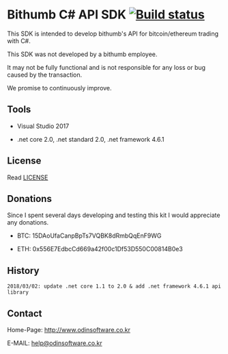 # Bithumb C# API SDK [![Build status](https://ci.appveyor.com/api/projects/status/dnp9i3t6sexv9tpa?svg=true)](https://ci.appveyor.com/project/lisa3907/bithumb-csharp)

This SDK is intended to develop bithumb's API for bitcoin/ethereum trading with C#.

This SDK was not developed by a bithumb employee.

It may not be fully functional and is not responsible for any loss or bug caused by the transaction.

We promise to continuously improve.

## Tools

- Visual Studio 2017

- .net core 2.0, .net standard 2.0, .net framework 4.6.1

## License

Read [LICENSE](LICENSE)

## Donations

Since I spent several days developing and testing this kit I would appreciate any donations.

- BTC: 15DAoUfaCanpBpTs7VQBK8dRmbQqEnF9WG

- ETH: 0x556E7EdbcCd669a42f00c1Df53D550C00814B0e3

## History

```
2018/03/02: update .net core 1.1 to 2.0 & add .net framework 4.6.1 api library
```

## Contact

Home-Page: http://www.odinsoftware.co.kr

E-MAIL: help@odinsoftware.co.kr
